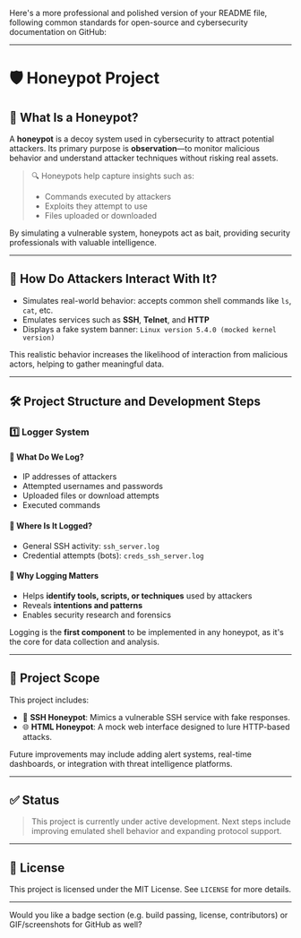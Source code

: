 Here's a more professional and polished version of your README file, following common standards for open-source and cybersecurity documentation on GitHub:

---

# 🛡️ Honeypot Project

## 📌 What Is a Honeypot?

A **honeypot** is a decoy system used in cybersecurity to attract potential attackers. Its primary purpose is **observation**—to monitor malicious behavior and understand attacker techniques without risking real assets.

> 🔍 Honeypots help capture insights such as:
>
> * Commands executed by attackers
> * Exploits they attempt to use
> * Files uploaded or downloaded

By simulating a vulnerable system, honeypots act as bait, providing security professionals with valuable intelligence.

---

## 🤖 How Do Attackers Interact With It?

* Simulates real-world behavior: accepts common shell commands like `ls`, `cat`, etc.
* Emulates services such as **SSH**, **Telnet**, and **HTTP**
* Displays a fake system banner:
  `Linux version 5.4.0 (mocked kernel version)`

This realistic behavior increases the likelihood of interaction from malicious actors, helping to gather meaningful data.

---

## 🛠️ Project Structure and Development Steps

### 1️⃣ Logger System

#### 🔐 What Do We Log?

* IP addresses of attackers
* Attempted usernames and passwords
* Uploaded files or download attempts
* Executed commands

#### 📁 Where Is It Logged?

* General SSH activity: `ssh_server.log`
* Credential attempts (bots): `creds_ssh_server.log`

#### 🎯 Why Logging Matters

* Helps **identify tools, scripts, or techniques** used by attackers
* Reveals **intentions and patterns**
* Enables security research and forensics

Logging is the **first component** to be implemented in any honeypot, as it's the core for data collection and analysis.

---

## 🎯 Project Scope

This project includes:

* 🧷 **SSH Honeypot**: Mimics a vulnerable SSH service with fake responses.
* 🌐 **HTML Honeypot**: A mock web interface designed to lure HTTP-based attacks.

Future improvements may include adding alert systems, real-time dashboards, or integration with threat intelligence platforms.

---

## ✅ Status

> This project is currently under active development.
> Next steps include improving emulated shell behavior and expanding protocol support.

---

## 📄 License

This project is licensed under the MIT License. See `LICENSE` for more details.

---

Would you like a badge section (e.g. build passing, license, contributors) or GIF/screenshots for GitHub as well?
